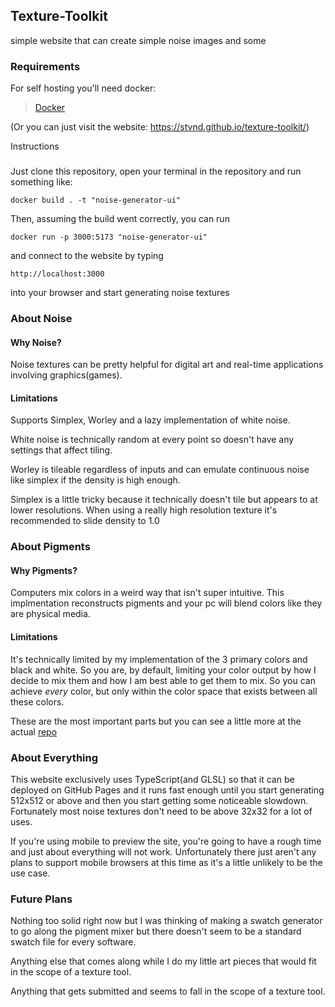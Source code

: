 ## Texture-Toolkit

simple website that can create simple noise images and some

### Requirements

For self hosting you'll need docker:
>[Docker](https://docs.docker.com/engine/install/)


(Or you can just visit the website: https://stvnd.github.io/texture-toolkit/)


Instructions
###
Just clone this repository, open your terminal in the repository and run something like:
```
docker build . -t "noise-generator-ui"

```

Then, assuming the build went correctly, you can run

```
docker run -p 3000:5173 "noise-generator-ui"
```

and connect to the website by typing
```
http://localhost:3000 
```
into your browser and start generating noise textures

### About Noise

#### Why Noise?
Noise textures can be pretty helpful for digital art and real-time applications involving graphics(games).

#### Limitations
Supports Simplex, Worley and a lazy implementation of white noise. 

White noise is technically random at every point so doesn't have any settings that affect tiling. 

Worley is tileable regardless of inputs and can emulate continuous noise like simplex if the density is high enough.

Simplex is a little tricky because it technically doesn't tile but appears to at lower resolutions. When using a really high resolution texture it's recommended to slide density to 1.0

### About Pigments

#### Why Pigments?
Computers mix colors in a weird way that isn't super intuitive. This implmentation reconstructs pigments and your pc will blend colors like they are physical media.

#### Limitations
It's technically limited by my implementation of the 3 primary colors and black and white. So you are, by default, limiting your color output by how I decide to mix them and how I am best able to get them to mix.
So you can achieve *every* color, but only within the color space that exists between all these colors.

These are the most important parts but you can see a little more at the actual [repo](https://github.com/STVND/davis-pigment-mixing)

### About Everything
This website exclusively uses TypeScript(and GLSL) so that it can be deployed on GitHub Pages and it runs fast enough until you start generating 512x512 or above and then you start getting some noticeable slowdown.
Fortunately most noise textures don't need to be above 32x32 for a lot of uses.

If you're using mobile to preview the site, you're going to have a rough time and just about everything will not work. Unfortunately there just aren't any plans to support mobile browsers at this time as it's a little unlikely to be the use case.

### Future Plans
Nothing too solid right now but I was thinking of making a swatch generator to go along the pigment mixer but there doesn't seem to be a standard swatch file for every software.

Anything else that comes along while I do my little art pieces that would fit in the scope of a texture tool.

Anything that gets submitted and seems to fall in the scope of a texture tool.